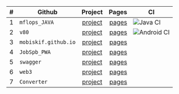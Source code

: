 |#|Github|Project|Pages|CI|
|---| ------------- |:-------------:| -----:|-----|
|1|`mflops_JAVA`|[project](https://github.com/mobiskif/mflops_JAVA)|[pages](https://mobiskif.github.io/mflops_JAVA/)|![Java CI](https://github.com/mobiskif/mflops_JAVA/workflows/Java%20CI/badge.svg)|
|2|`v80`|[project](https://github.com/mobiskif/v80)|[pages](https://mobiskif.github.io/v80/)|![Android CI](https://github.com/mobiskif/v80/workflows/Android%20CI/badge.svg)|
|3|`mobiskif.github.io`|[project](https://github.com/mobiskif/mobiskif.github.io)|[pages](https://mobiskif.github.io/)| |
|4|`JobSpb_PWA`|[project](https://github.com/mobiskif/JobSpb_PWA)|[pages](https://mobiskif.github.io/JobSpb_PWA/)| |
|5|`swagger`|[project](https://github.com/mobiskif/swagger)|[pages](https://mobiskif.github.io/swagger/)| |
|6|`web3`|[project](https://github.com/mobiskif/web3)|[pages](https://mobiskif.github.io/web3/)| |
|7|`Converter`|[project](https://github.com/mobiskif/Converter)|[pages](https://mobiskif.github.io/Converter/)| |


<!--
# Проекты

### Работа в СПб (PWA)
<img src="https://github.com/mobiskif/JobSpb_PWA/raw/master/2.png" width="50%" />

[Репозиторий на Git Hub](https://github.com/mobiskif/JobSpb_PWA)

[Приложение на Github Pages](https://mobiskif.github.io/JobSpb_PWA)
<br/>
<br/>

### Запись к врачу по ОМС в Санкт-Петербурге (Android)
<img src="https://github.com/mobiskif/Healthy_ANDROID/raw/master/1.png" width="50%" />

[Страница приложения](https://mobiskif.github.io/healthy_v64)

[Репозиторий](https://github.com/mobiskif/healthy_v44)

[Приложение на Google Play](https://play.google.com/store/search?q=mobiskif)

[apk](https://github.com/mobiskif/rev65/raw/master/app/release/app-release.apk)
-->

<!--
```markdown
Syntax highlighted code block

# Header 1
## Header 2
### Header 3

- Bulleted
- List

1. Numbered
2. List

**Bold** and _Italic_ and `Code` text

[Link](url) and ![Image](src)
```
-->

<!--
<br/>

[editor](https://github.com/mobiskif/mobiskif.github.io/edit/master/README.md)
-->
